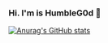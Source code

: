 ### Hi. I'm is HumbleG0d 🤙
[![Anurag's GitHub stats](https://github-readme-stats.vercel.app/api?username=HumbleG0d)](https://github.com/anuraghazra/github-readme-stats)
<!-- 
**HumbleG0d/HumbleG0d** is a ✨ _special_ ✨ repository because its `README.md` (this file) appears on your GitHub profile.

Here are some ideas to get you started:

- 🔭 I’m currently working on ...
- 🌱 I’m currently learning ...
- 👯 I’m looking to collaborate on ...
- 🤔 I’m looking for help with ...
- 💬 Ask me about ...
- 📫 How to reach me: ...
- 😄 Pronouns: ...
- ⚡ Fun fact: ...
-->
